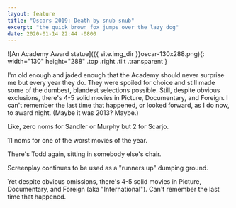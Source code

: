 ```yaml
---
layout: feature
title: "Oscars 2019: Death by snub snub"
excerpt: "the quick brown fox jumps over the lazy dog"
date: 2020-01-14 22:44 -0800
---
```


![An Academy Award statue]({{ site.img_dir }}oscar-130x288.png){: width="130" height="288" .top .right .tilt .transparent }

I'm old enough and jaded enough that the Academy should never surprise me but every year they do. They were spoiled for choice and still made some of the dumbest, blandest selections possible. Still, despite obvious exclusions, there's 4-5 solid movies in Picture, Documentary, and Foreign. I can't remember the last time that happened, or looked forward, as I do now, to award night. (Maybe it was 2013? Maybe.)

Like, zero noms for Sandler or Murphy but 2 for Scarjo.

11 noms for one of the worst movies of the year.

There's Todd again, sitting in somebody else's chair.

Screenplay continues to be used as a "runners up" dumping ground.

Yet despite obvious omissions, there's 4-5 solid movies in Picture, Documentary, and Foreign (aka "International"). Can't remember the last time that happened.
